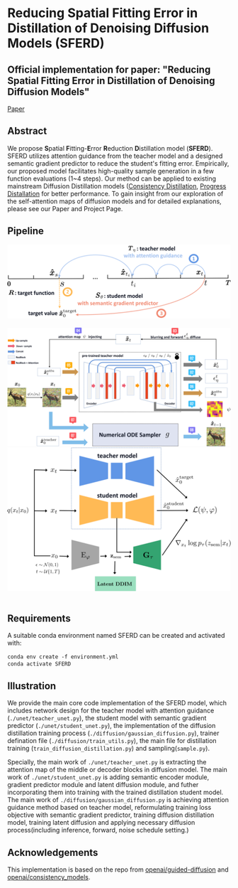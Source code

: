 # Reducing Spatial Fitting Error in Distillation of Denoising Diffusion Models (SFERD)

## Official implementation for paper: "Reducing Spatial Fitting Error in Distillation of Denoising Diffusion Models"
[Paper](https://arxiv.org/pdf/2311.03830.pdf)
## Abstract
We propose **S**patial **F**itting-**E**rror **R**eduction **D**istillation model ($\textbf{SFERD}$). SFERD utilizes attention guidance from the teacher model and a designed semantic gradient predictor to reduce the student's fitting error. Empirically, our proposed model facilitates high-quality sample generation in a few function evaluations (1~4 steps). Our method can be applied to existing mainstream Diffusion Distillation models ([Consistency Distillation](https://arxiv.org/pdf/2303.01469.pdf), [Progress Distallation](https://arxiv.org/pdf/2202.00512.pdf) for better performance.
To gain insight from our exploration of the self-attention maps of diffusion models and for detailed explanations, please see our Paper and Project Page.

## Pipeline
![distillation](https://github.com/Sainzerjj/SFERD/blob/main/imgs/distillation.png) 
![DAG](https://github.com/Sainzerjj/SFERD/blob/main/imgs/DAG.png)
![DSE](https://github.com/Sainzerjj/SFERD/blob/main/imgs/DSE.png)  

## Requirements
A suitable conda environment named SFERD can be created and activated with:
```
conda env create -f environment.yml
conda activate SFERD
```
## Illustration
We provide the main core code implementation of the SFERD model, which includes network design for the teacher model with attention guidance (`./unet/teacher_unet.py`), the student model with semantic gradient predictor (`./unet/student_unet.py`), the implementation of the diffusion distillation training process (`./diffusion/gaussian_diffusion.py`), trainer defination file (`./diffusion/train_utils.py`), the main file for distillation training (`train_diffusion_distillation.py`) and sampling(`sample.py`). 

Specially, the main work of `./unet/teacher_unet.py` is extracting the attention map of the middle or decoder blocks in diffusion model. The main work of `./unet/student_unet.py` is adding semantic encoder module, gradient predictor module and latent diffusion module, and futher incorporating them into training with the trained distillation student model. The main work of `./diffusion/gaussian_diffusion.py` is achieving attention guidance method based on teacher model, reformulating training loss objective with semantic gradient predictor, training diffusion distillation model, training latent diffusion and applying necessary diffusion process(including inference, forward, noise schedule setting.)

## Acknowledgements
This implementation is based on the repo from [openai/guided-diffusion](https://github.com/openai/guided-diffusion) and [openai/consistency_models](https://github.com/openai/consistency_models).

